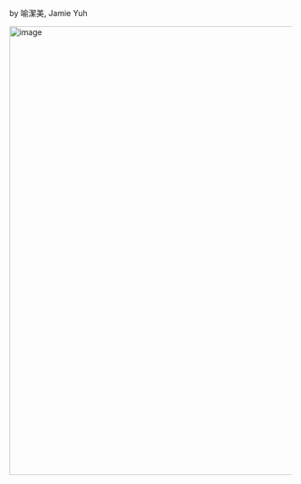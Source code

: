 by 喻潔美, Jamie Yuh 

<img width="801" alt="image" src="https://github.com/user-attachments/assets/61abb1f0-aad7-422c-a131-ad79eff64a59" />
